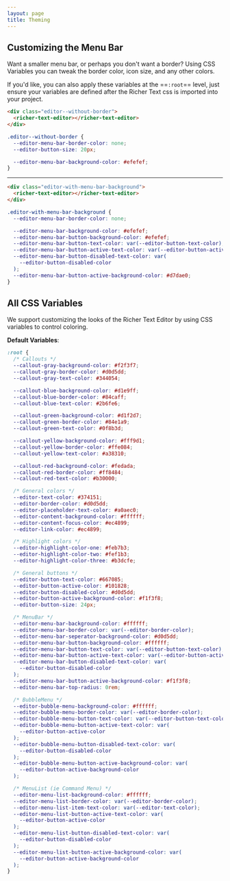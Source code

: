 ```yaml
---
layout: page
title: Theming
---
```


<h2>Customizing the Menu Bar</h2>

Want a smaller menu bar, or perhaps you don't want a border? Using CSS Variables you can tweak the border color, icon size, and any other colors.

If you'd like, you can also apply these variables at the ==`:root`== level, just ensure your variables are defined after the Richer Text css is imported into your project.

<div class="editor--without-border">
  <richer-text-editor></richer-text-editor>
</div>

```html
<div class="editor--without-border">
  <richer-text-editor></richer-text-editor>
</div>
```

```css
.editor--without-border {
  --editor-menu-bar-border-color: none;
  --editor-button-size: 20px;

  --editor-menu-bar-background-color: #efefef;
}
```

---

<div class="editor-with-menu-bar-background">
  <richer-text-editor></richer-text-editor>
</div>

```html
<div class="editor-with-menu-bar-background">
  <richer-text-editor></richer-text-editor>
</div>
```

```css
.editor-with-menu-bar-background {
  --editor-menu-bar-border-color: none;

  --editor-menu-bar-background-color: #efefef;
  --editor-menu-bar-button-background-color: #efefef;
  --editor-menu-bar-button-text-color: var(--editor-button-text-color);
  --editor-menu-bar-button-active-text-color: var(--editor-button-active-color);
  --editor-menu-bar-button-disabled-text-color: var(
    --editor-button-disabled-color
  );
  --editor-menu-bar-button-active-background-color: #d7dae0;
}
```

<h2>All CSS Variables</h2>

We support customizing the looks of the Richer Text Editor by using CSS variables to control coloring.

**Default Variables**:

```css
:root {
  /* Callouts */
  --callout-gray-background-color: #f2f3f7;
  --callout-gray-border-color: #d0d5dd;
  --callout-gray-text-color: #344054;

  --callout-blue-background-color: #d1e9ff;
  --callout-blue-border-color: #84caff;
  --callout-blue-text-color: #2b6fe6;

  --callout-green-background-color: #d1f2d7;
  --callout-green-border-color: #84e1a9;
  --callout-green-text-color: #0f8b3d;

  --callout-yellow-background-color: #fff9d1;
  --callout-yellow-border-color: #ffe084;
  --callout-yellow-text-color: #a38310;

  --callout-red-background-color: #fedada;
  --callout-red-border-color: #ff8484;
  --callout-red-text-color: #b30000;

  /* General colors */
  --editor-text-color: #374151;
  --editor-border-color: #d0d5dd;
  --editor-placeholder-text-color: #a0aec0;
  --editor-content-background-color: #ffffff;
  --editor-content-focus-color: #ec4899;
  --editor-link-color: #ec4899;

  /* Highlight colors */
  --editor-highlight-color-one: #feb7b3;
  --editor-highlight-color-two: #fef1b3;
  --editor-highlight-color-three: #b3dcfe;

  /* General buttons */
  --editor-button-text-color: #667085;
  --editor-button-active-color: #101828;
  --editor-button-disabled-color: #d0d5dd;
  --editor-button-active-background-color: #f1f3f8;
  --editor-button-size: 24px;

  /* MenuBar */
  --editor-menu-bar-background-color: #ffffff;
  --editor-menu-bar-border-color: var(--editor-border-color);
  --editor-menu-bar-seperator-background-color: #d0d5dd;
  --editor-menu-bar-button-background-color: #ffffff;
  --editor-menu-bar-button-text-color: var(--editor-button-text-color);
  --editor-menu-bar-button-active-text-color: var(--editor-button-active-color);
  --editor-menu-bar-button-disabled-text-color: var(
    --editor-button-disabled-color
  );
  --editor-menu-bar-button-active-background-color: #f1f3f8;
  --editor-menu-bar-top-radius: 0rem;

  /* BubbleMenu */
  --editor-bubble-menu-background-color: #ffffff;
  --editor-bubble-menu-border-color: var(--editor-border-color);
  --editor-bubble-menu-button-text-color: var(--editor-button-text-color);
  --editor-bubble-menu-button-active-text-color: var(
    --editor-button-active-color
  );
  --editor-bubble-menu-button-disabled-text-color: var(
    --editor-button-disabled-color
  );
  --editor-bubble-menu-button-active-background-color: var(
    --editor-button-active-background-color
  );

  /* MenuList (ie Command Menu) */
  --editor-menu-list-background-color: #ffffff;
  --editor-menu-list-border-color: var(--editor-border-color);
  --editor-menu-list-item-text-color: var(--editor-text-color);
  --editor-menu-list-button-active-text-color: var(
    --editor-button-active-color
  );
  --editor-menu-list-button-disabled-text-color: var(
    --editor-button-disabled-color
  );
  --editor-menu-list-button-active-background-color: var(
    --editor-button-active-background-color
  );
}
```
